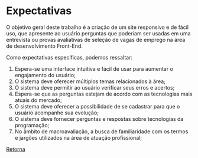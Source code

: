 # Expectativas

O objetivo geral deste trabalho é a criação de um site responsivo e de fácil uso, que apresente ao usuário perguntas que poderiam ser usadas em uma entrevista ou provas avaliativas de seleção de vagas de emprego na área de desenvolvimento Front-End.

Como expectativas específicas, podemos ressaltar:

1. Espera-se uma interface intuitiva e fácil de usar para aumentar o engajamento do usuário;
2. O sistema deve oferecer múltiplos temas relacionados à área;
3. O sistema deve permitir ao usuário verificar seus erros e acertos;
4. Espera-se que as perguntas estejam de acordo com as tecnologias mais atuais do mercado;
5. O sistema deve oferecer a possibilidade de se cadastrar para que o usuário acompanhe sua evolução;
6. O sistema deve fornecer perguntas e respostas sobre tecnologias da programação;
7. No âmbito de macroavaliação, a busca de familiaridade com os termos e jargões utilizados na área de atuação profissional;


[Retorna](../README.md)

